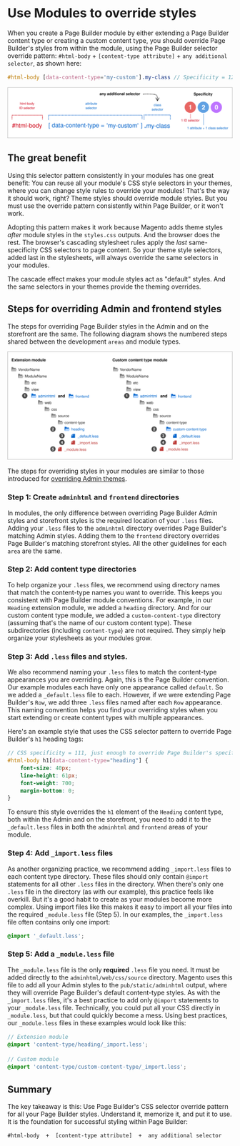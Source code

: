 # Use Modules to override styles

When you create a Page Builder module by either extending a Page Builder content type or creating a custom content type, you should override Page Builder's styles from within the module, using the Page Builder selector override pattern: `#html-body` + `[content-type attribute]` + `any additional selector`, as shown here:

```scss
#html-body [data-content-type='my-custom'].my-class // Specificity = 120.
```

![CSS selector override pattern](../../images/pagebuilder-style-override-pattern-class.svg)

## The great benefit

Using this selector pattern consistently in your modules has one great benefit: You can reuse all your module's CSS style selectors in your themes, where you can change style rules to override your modules! That's the way it should work, right? Theme styles should override module styles. But you must use the override pattern consistently within Page Builder, or it won't work.

Adopting this pattern makes it work because Magento adds theme styles _after_ module styles in the `styles.css` outputs. And the browser does the rest. The browser's cascading stylesheet rules apply the _last_ same-specificity CSS selectors to page content. So your theme style selectors, added last in the stylesheets, will always override the same selectors in your modules.

The cascade effect makes your module styles act as "default" styles. And the same selectors in your themes provide the theming overrides.

## Steps for overriding Admin and frontend styles

The steps for overriding Page Builder styles in the Admin and on the storefront are the same. The following diagram shows the numbered steps shared between the development `areas` and module types.

![Admin styles in modules](../../images/pagebuilder-admin-frontend-module-files.svg)

The steps for overriding styles in your modules are similar to those introduced for [overriding Admin themes](use-themes-to-override-styles.md).
### Step 1: Create `adminhtml` and `frontend` directories

In modules, the only difference between overriding Page Builder Admin styles and storefront styles is the required location of your `.less` files. Adding your `.less` files to the `adminhtml` directory overrides Page Builder's matching Admin styles. Adding them to the `frontend` directory overrides Page Builder's matching storefront styles. All the other guidelines for each `area` are the same.

### Step 2: Add content type directories

To help organize your `.less` files, we recommend using directory names that match the content-type names you want to override. This keeps you consistent with Page Builder module conventions. For example, in our `Heading` extension module, we added a `heading` directory. And for our custom content type module, we added a `custom-content-type` directory (assuming that's the name of our custom content type). These subdirectories (including `content-type`) are not required. They simply help organize your stylesheets as your modules grow.

### Step 3: Add `.less` files and styles.

We also recommend naming your `.less` files to match the content-type appearances you are overriding. Again, this is the Page Builder convention. Our example modules each have only one appearance called `default`. So we added a `_default.less` file to each. However, if we were extending Page Builder's `Row`, we add three `.less` files named after each `Row` appearance. This naming convention helps you find your overriding styles when you start extending or create content types with multiple appearances.

Here's an example style that uses the CSS selector pattern to override Page Builder's `h1` heading tags:

```scss
// CSS specificity = 111, just enough to override Page Builder's specificity of 111.
#html-body h1[data-content-type="heading"] {
    font-size: 40px;
    line-height: 61px;
    font-weight: 700;
    margin-bottom: 0;
}
```

To ensure this style overrides the `h1` element of the `Heading` content type, both within the Admin and on the storefront, you need to add it to the `_default.less` files in both the `adminhtml` and `frontend` areas of your module.

### Step 4: Add `_import.less` files

As another organizing practice, we recommend adding `_import.less` files to each content type directory. These files should only contain `@import` statements for all other `.less` files in the directory. When there's only one `.less` file in the directory (as with our example), this practice feels like overkill. But it's a good habit to create as your modules become more complex. Using import files like this makes it easy to import all your files into the required `_module.less` file (Step 5). In our examples, the `_import.less` file often contains only one import:

```scss
@import '_default.less';
```

### Step 5: Add a `_module.less` file

The `_module.less` file is the only **required** `.less` file you need. It must be added directly to the `adminhtml/web/css/source` directory. Magento uses this file to add all your Admin styles to the `pub/static/adminhtml` output, where they will override Page Builder's default content-type styles. As with the `_import.less` files, it's a best practice to add only `@import` statements to your `_module.less` file. Technically, you could put all your CSS directly in `_module.less`, but that could quickly become a mess. Using best practices, our `_module.less` files in these examples would look like this:

```scss
// Extension module
@import 'content-type/heading/_import.less';

// Custom module
@import 'content-type/custom-content-type/_import.less';
```

## Summary

The key takeaway is this: Use Page Builder's CSS selector override pattern for all your Page Builder styles. Understand it, memorize it, and put it to use. It is the foundation for successful styling within Page Builder:

```terminal
#html-body  +  [content-type attribute]  +  any additional selector
```
